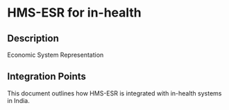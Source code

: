 # HMS-ESR for in-health

## Description

Economic System Representation

## Integration Points

This document outlines how HMS-ESR is integrated with in-health systems in India.
